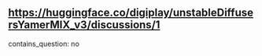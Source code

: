 ## https://huggingface.co/digiplay/unstableDiffusersYamerMIX_v3/discussions/1

contains_question: no